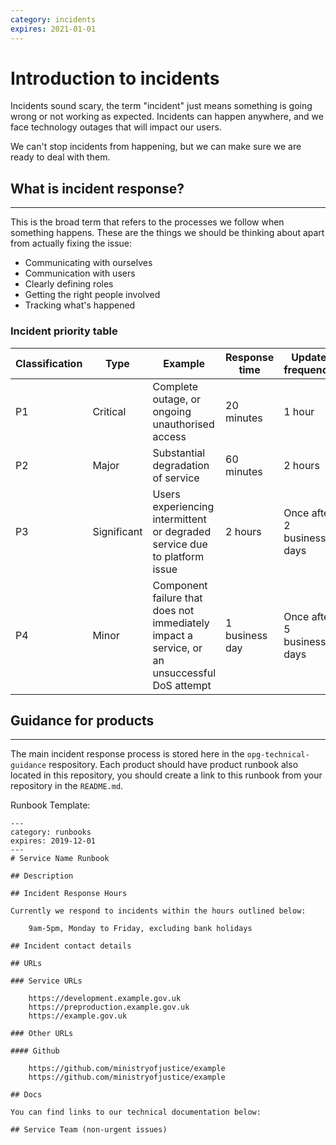 ```yaml
---
category: incidents
expires: 2021-01-01
---
```


# Introduction to incidents

Incidents sound scary, the term "incident" just means something is going wrong or
not working as expected. Incidents can happen anywhere, and we face technology outages
that will impact our users.

We can't stop incidents from happening, but we can make sure we are ready to deal
with them.

## What is incident response?
------

This is the broad term that refers to the processes we follow when something happens.
These are the things we should be thinking about apart from actually fixing the issue:

* Communicating with ourselves
* Communication with users
* Clearly defining roles
* Getting the right people involved
* Tracking what's happened


### Incident priority table

|Classification|Type|Example|Response time|Update frequency|
|---|---|---|---|---|
|P1|Critical|Complete outage, or ongoing unauthorised access|20 minutes|1 hour|
|P2|Major|Substantial degradation of service|60 minutes|2 hours|
|P3|Significant|Users experiencing intermittent or degraded service due to platform issue|2 hours |Once after 2 business days|
|P4|Minor|Component failure that does not immediately impact a service, or an unsuccessful DoS attempt|1 business day |Once after 5 business days|


## Guidance for products
------

The main incident response process is stored here in the `opg-technical-guidance`
respository. Each product should have product runbook also located in this repository,
you should create a link to this runbook from your repository in the `README.md`.

Runbook Template:

```
---
category: runbooks
expires: 2019-12-01
---
# Service Name Runbook

## Description

## Incident Response Hours

Currently we respond to incidents within the hours outlined below:

    9am-5pm, Monday to Friday, excluding bank holidays

## Incident contact details

## URLs

### Service URLs

    https://development.example.gov.uk
    https://preproduction.example.gov.uk
    https://example.gov.uk

### Other URLs

#### Github

    https://github.com/ministryofjustice/example
    https://github.com/ministryofjustice/example

## Docs

You can find links to our technical documentation below:

## Service Team (non-urgent issues)

```
